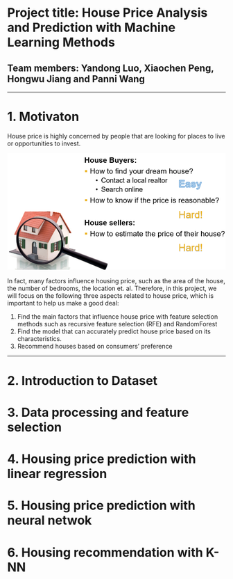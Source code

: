 # Project title: House Price Analysis and Prediction with Machine Learning Methods
## Team members: Yandong Luo, Xiaochen Peng, Hongwu Jiang and Panni Wang

---
# 1. Motivaton
House price is highly concerned by people that are looking for places to live or opportunities to invest.  

![Introduction](Introduction.png)

In fact, many factors influence housing price, such as the area of the house, the number of bedrooms, the location et. al. Therefore, in this project, we will focus on the following three aspects related to house price, which is important to help us make a good deal:  
1. Find the main factors that influence house price with feature selection methods such as recursive feature selection (RFE) and RandomForest
2. Find the model that can accurately predict house price based on its characteristics.
3. Recommend houses based on consumers’ preference

---
# 2. Introduction to Dataset

# 3. Data processing and feature selection

# 4. Housing price prediction with linear regression

# 5. Housing price prediction with neural netwok

# 6. Housing recommendation with K-NN

